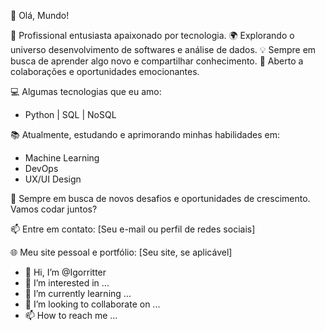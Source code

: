 👋 Olá, Mundo!

🚀 Profissional entusiasta apaixonado por tecnologia.
🌍 Explorando o universo desenvolvimento de softwares e análise de dados.
💡 Sempre em busca de aprender algo novo e compartilhar conhecimento.
🤝 Aberto a colaborações e oportunidades emocionantes.

💻 Algumas tecnologias que eu amo:
- Python | SQL | NoSQL

📚 Atualmente, estudando e aprimorando minhas habilidades em:
- Machine Learning
- DevOps
- UX/UI Design

🌱 Sempre em busca de novos desafios e oportunidades de crescimento. Vamos codar juntos?

📫 Entre em contato: [Seu e-mail ou perfil de redes sociais]

🌐 Meu site pessoal e portfólio: [Seu site, se aplicável]





- 👋 Hi, I’m @Igorritter
- 👀 I’m interested in ...
- 🌱 I’m currently learning ...
- 💞️ I’m looking to collaborate on ...
- 📫 How to reach me ...

<!---
Igorritter/Igorritter is a ✨ special ✨ repository because its `README.md` (this file) appears on your GitHub profile.
You can click the Preview link to take a look at your changes.
--->
